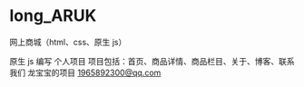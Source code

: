# long_ARUK

网上商城（html、css、原生 js）

原生 js 编写
个人项目
项目包括：首页、商品详情、商品栏目、关于、博客、联系我们
龙宝宝的项目 1965892300@qq.com
